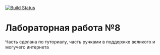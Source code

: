 
[![Build Status](https://www.travis-ci.com/razuwaikin/lab08.svg?branch=master)](https://www.travis-ci.com/razuwaikin/lab08)
# Лабораторная работа №8

Часть сделана по туториалу, часть ручками в поддержке великого и могучего интернета
